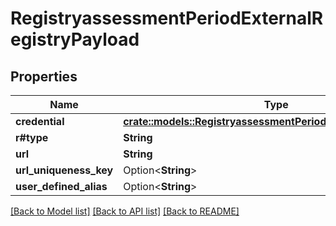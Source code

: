 # RegistryassessmentPeriodExternalRegistryPayload

## Properties

Name | Type | Description | Notes
------------ | ------------- | ------------- | -------------
**credential** | [**crate::models::RegistryassessmentPeriodExternalCredPayload**](registryassessment.externalCredPayload.md) |  |
**r#type** | **String** |  |
**url** | **String** |  |
**url_uniqueness_key** | Option<**String**> |  | [optional]
**user_defined_alias** | Option<**String**> |  | [optional]

[[Back to Model list]](./README.md#documentation-for-models) [[Back to API list]](./README.md#documentation-for-api-endpoints) [[Back to README]](../README.md)
